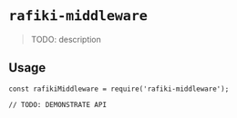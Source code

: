 # `rafiki-middleware`

> TODO: description

## Usage

```
const rafikiMiddleware = require('rafiki-middleware');

// TODO: DEMONSTRATE API
```
